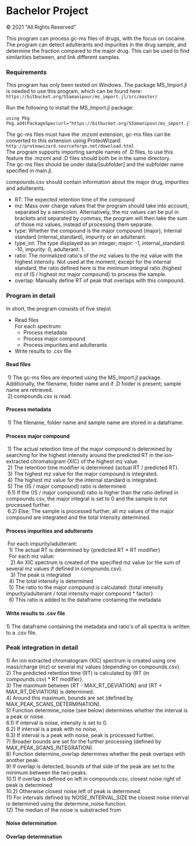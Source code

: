 # Bachelor Project

© 2021 "All Rights Reserved"

This program can process gc-ms files of drugs, with the focus on cocaine. The program can detect adulterants and impurities in the drug sample, and determine the fraction compared to the major drug. This can be used to find similarities between, and link different samples.


### Requirements

This program has only been tested on Windows.
The package MS_Import.jl is needed to use this program, which can be found here: `https://bitbucket.org/SSamanipour/ms_import.jl/src/master/`

Run the following to install the MS_Import.jl package:
```
using Pkg
Pkg.add(PackageSpec(url="https://bitbucket.org/SSamanipour/ms_import.jl/src/master/"))
```

The gc-ms files must have the .mzxml extension, gc-ms files can be converted to this extension using ProteoWizard: `http://proteowizard.sourceforge.net/download.html`\
The program supports importing sample names of .D files, to use this feature the .mzxml and .D files should both be in the same directory.\
The gc-ms files should be under data/[subfolder] and the subfolder name specified in main.jl.

compounds.csv should contain information about the major drug, impurities and adulterants.
- RT: The expected retention time of the compound
- mz: Mass over charge values that the program should take into account, separated by a semicolon. Alternatively, the mz values can be put in brackets and separated by commas, the program will then take the sum of those mz values, instead of processing them separate.
- type: Whether the compound is the major compound (major), internal standard (internal_standard), impurity or an adulterant.
- type_int: The type displayed as an integer; major: -1, internal_standard: -10, impurity: 0, adulterant: 1.
- ratio: The normalized ratio's of the mz values to the mz value with the highest intensity. Not used at the moment, except for the internal standard; the ratio defined here is the minimum integral ratio {highest mz of IS / highest mz major compound} to process the sample.
- overlap: Manually define RT of peak that overlaps with this compound.


### Program in detail

In short, the program consists of five steps\
- Read files\
  For each spectrum:
    - Process metadata
    - Process major compound 
    - Process impurities and adulterants
- Write results to .csv file


#### Read files
&nbsp;1\) The gc-ms files are imported using the MS_Import.jl package. Additionally, the filename, folder name and if .D folder is present; sample name are retrieved.\
&nbsp;2) compounds.csv is read.

#### Process metadata
&nbsp;1\) The filename, folder name and sample name are stored in a dataframe.

#### Process major compound
&nbsp;1\) The actual retention time of the major compound is determined by searching for the highest intensity around the predicted RT in the ion-extracted chromatogram (XIC) of the highest mz value.\
&nbsp;2) The retention time modifier is determined {actual RT / predicted RT}.\
&nbsp;3) The highest mz value for the major compound is integrated.\
&nbsp;4) The highest mz value for the internal standard is integrated.\
&nbsp;5) The {IS / major compound} ratio is determined.\
&nbsp;6.1) If the {IS / major compound} ratio is higher than the ratio defined in compounds.csv, the major integral is set to 0 and the sample is not processed further.\
&nbsp;6.2) Else; The sample is processed further, all mz values of the major compound are integrated and the total intensity determined.

#### Process impurities and adulterants
&nbsp;For each impurity/adulterant:\
 &nbsp;&nbsp;1\) The actual RT is determined by {predicted RT * RT modifier}\
 &nbsp;&nbsp;For each mz value:\
 &nbsp;&nbsp;&nbsp;2) An XIC spectrum is created of the specified mz value (or the sum of several mz values if defined in compounds.csv).\
 &nbsp;&nbsp;&nbsp;3) The peak is integrated\
 &nbsp;&nbsp;4) The total intensity is determined\
 &nbsp;&nbsp;5) The ratio to the major compound is calculated: {total intensity impurity/adulterant / total intensity major compound * factor}\
 &nbsp;&nbsp;6) This ratio is added to the dataframe containing the metadata


#### Write results to .csv file
1\) The dataframe containing the metadata and ratio's of all spectra is written to a .csv file.


### Peak integration in detail

1\) An ion extracted chromatogram (XIC) spectrum is created using one mass/charge (mz) or several mz values (depending on compounds.csv).\
2\) The predicted retention time (RT) is calculated by {RT (in compounds.csv) * RT modifier}.\
3\) The maximum between {RT - MAX_RT_DEVIATION} and {RT + MAX_RT_DEVIATION} is determined.\
4\) Around this maximum, bounds are set (defined by MAX_PEAK_SCANS_DETERMINATION).\
5\) Function determine_noise (see below) determines whether the interval is a peak or noise.\
6.1\) If interval is noise, intensity is set to 0.\
6.2\) If interval is a peak with no noise, \
6.3\) If interval is a peak with noise, peak is processed further.\
7\) Broader bounds are set for the further processing (defined by MAX_PEAK_SCANS_INTEGRATION).\
8\) Function determine_overlap determines whether the peak overlaps with another peak.\
9\) If overlap is detected, bounds of that side of the peak are set to the minimum between the two peaks.\
10.1\) If overlap is defined on left in compounds.csv, closest noise right of peak is determined\
10.2\) Otherwise closest noise left of peak is determined.\
11\) For intervals defined by NOISE_INTERVAL_SIZE the closest noise interval is determined using the determine_noise function.\
12\) The median of the noise is substracted from 


#### Noise determination

#### Overlap determination